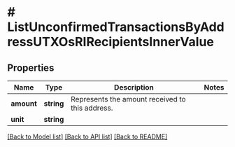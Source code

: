 # # ListUnconfirmedTransactionsByAddressUTXOsRIRecipientsInnerValue

## Properties

Name | Type | Description | Notes
------------ | ------------- | ------------- | -------------
**amount** | **string** | Represents the amount received to this address. |
**unit** | **string** |  |

[[Back to Model list]](../../README.md#models) [[Back to API list]](../../README.md#endpoints) [[Back to README]](../../README.md)
